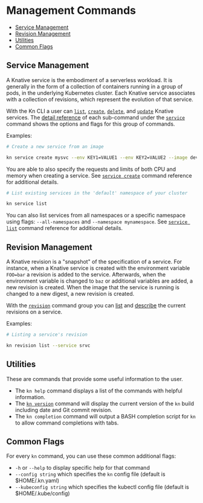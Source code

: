 # Management Commands

- [Service Management](#Service-Management)
- [Revision Management](#Revision-Management)
- [Utilities](#Utilities)
- [Common Flags](#Common-Flags)

## Service Management

A Knative service is the embodiment of a serverless workload. It is generally in
the form of a collection of containers running in a group of pods, in the
underlying Kubernetes cluster. Each Knative service associates with a collection
of revisions, which represent the evolution of that service.

With the Kn CLI a user can [`list`](../cmd/kn_service_list.md),
[`create`](../cmd/kn_service_create.md),
[`delete`](../cmd/kn_service_delete.md), and
[`update`](../cmd/kn_service_update.md) Knative services. The
[detail reference](../cmd/kn_service.md) of each sub-command under the
[`service`](../cmd/kn_service.md) command shows the options and flags for this
group of commands.

Examples:

```bash
# Create a new service from an image

kn service create mysvc --env KEY1=VALUE1 --env KEY2=VALUE2 --image dev.local/ns/image:latest
```

You are able to also specify the requests and limits of both CPU and memory when
creating a service. See [`service create`](../cmd/kn_service_create.md) command
reference for additional details.

```bash
# List existing services in the 'default' namespace of your cluster

kn service list
```

You can also list services from all namespaces or a specific namespace using
flags: `--all-namespaces` and `--namespace mynamespace`. See
[`service list`](../cmd/kn_service_list.md) command reference for additional
details.

## Revision Management

A Knative revision is a "snapshot" of the specification of a service. For
instance, when a Knative service is created with the environment variable
`FOO=bar` a revision is added to the service. Afterwards, when the environment
variable is changed to `baz` or additional variables are added, a new revision
is created. When the image that the service is running is changed to a new
digest, a new revision is created.

With the [`revision`](../cmd/kn_revision.md) command group you can
[list](../cmd/kn_revision_list.md) and
[describe](../cmd/kn_revision_describe.md) the current revisions on a service.

Examples:

```bash
# Listing a service's revision

kn revision list --service srvc
```

## Utilities

These are commands that provide some useful information to the user.

- The `kn help` command displays a list of the commands with helpful
  information.
- The [`kn version`](../cmd/kn_version.md) command will display the current
  version of the `kn` build including date and Git commit revision.
- The `kn completion` command will output a BASH completion script for `kn` to
  allow command completions with tabs.

## Common Flags

For every `kn` command, you can use these common additional flags:

- `-h` or `--help` to display specific help for that command
- `--config string` which specifies the `kn` config file (default is
  \$HOME/.kn.yaml)
- `--kubeconfig string` which specifies the kubectl config file (default is
  \$HOME/.kube/config)
